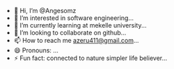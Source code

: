 - 👋 Hi, I’m @Angesomz
- 👀 I’m interested in software engineering...
- 🌱 I’m currently learning at mekelle university...
- 💞️ I’m looking to collaborate on github...
- 📫 How to reach me azeru411@gmail.com...
- 😄 Pronouns: ...
- ⚡ Fun fact: connected to nature simpler life believer...

<!---
Angesomz/Angesomz is a ✨ special ✨ repository because its `README.md` (this file) appears on your GitHub profile.
You can click the Preview link to take a look at your changes.
--->
